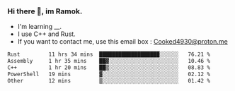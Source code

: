 ### Hi there 👋, im Ramok.

- I'm learning __.
- I use C++ and Rust.
- If you want to contact me, use this email box : Cooked4930@proton.me

<!--START_SECTION:waka-->

```txt
Rust         11 hrs 34 mins  ███████████████████░░░░░░   76.21 %
Assembly     1 hr 35 mins    ██▓░░░░░░░░░░░░░░░░░░░░░░   10.46 %
C++          1 hr 20 mins    ██▒░░░░░░░░░░░░░░░░░░░░░░   08.83 %
PowerShell   19 mins         ▓░░░░░░░░░░░░░░░░░░░░░░░░   02.12 %
Other        12 mins         ▒░░░░░░░░░░░░░░░░░░░░░░░░   01.42 %
```

<!--END_SECTION:waka-->
